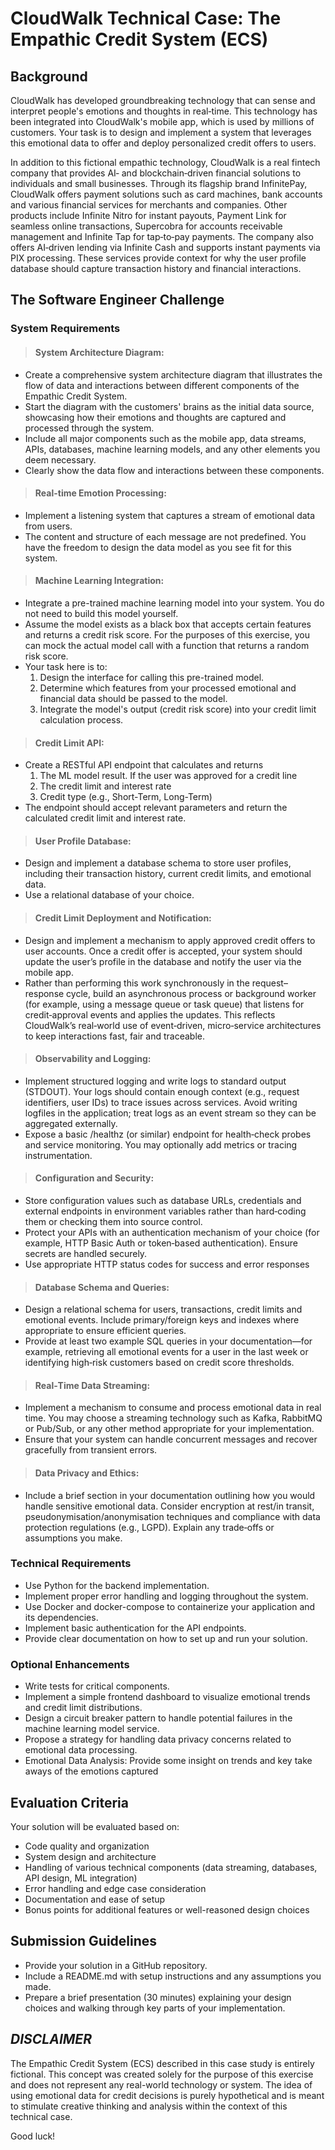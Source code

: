 # CloudWalk Technical Case: The Empathic Credit System (ECS)

## Background
CloudWalk has developed groundbreaking technology that can sense and interpret people's emotions and thoughts in real‑time. This technology has been integrated into CloudWalk's mobile app, which is used by millions of customers. Your task is to design and implement a system that leverages this emotional data to offer and deploy personalized credit offers to users.

In addition to this fictional empathic technology, CloudWalk is a real fintech company that provides AI‑ and blockchain‑driven financial solutions to individuals and small businesses. Through its flagship brand InfinitePay, CloudWalk offers payment solutions such as card machines, bank accounts and various financial services for merchants and companies. Other products include Infinite Nitro for instant payouts, Payment Link for seamless online transactions, Supercobra for accounts receivable management and Infinite Tap for tap‑to‑pay payments. The company also offers AI‑driven lending via Infinite Cash and supports instant payments via PIX processing. These services provide context for why the user profile database should capture transaction history and financial interactions.

## The Software Engineer Challenge
### System Requirements
> ####  System Architecture Diagram:
-	Create a comprehensive system architecture diagram that illustrates the flow of data and interactions between different components of the Empathic Credit System.
-	Start the diagram with the customers' brains as the initial data source, showcasing how their emotions and thoughts are captured and processed through the system.
-	Include all major components such as the mobile app, data streams, APIs, databases, machine learning models, and any other elements you deem necessary.
-	Clearly show the data flow and interactions between these components.
> #### Real-time Emotion Processing:
-	Implement a listening system that captures a stream of emotional data from users.
-	The content and structure of each message are not predefined. You have the freedom to design the data model as you see fit for this system.
> #### Machine Learning Integration:
-	Integrate a pre-trained machine learning model into your system. You do not need to build this model yourself.
-	Assume the model exists as a black box that accepts certain features and returns a credit risk score. For the purposes of this exercise, you can mock the actual model call with a function that returns a random risk score.
-	Your task here is to:
      1) Design the interface for calling this pre-trained model.
      2) Determine which features from your processed emotional and financial data should be passed to the model.
      3) Integrate the model's output (credit risk score) into your credit limit calculation process.
> #### Credit Limit API:
-	Create a RESTful API endpoint that calculates and returns
      1) The ML model result. If the user was approved for a credit line
      2) The credit limit and interest rate
      3) Credit type (e.g., Short-Term, Long-Term)
-	The endpoint should accept relevant parameters and return the calculated credit limit and interest rate.
> #### User Profile Database:
-	Design and implement a database schema to store user profiles, including their transaction history, current credit limits, and emotional data.
-	Use a relational database of your choice.
> #### Credit Limit Deployment and Notification:
-	Design and implement a mechanism to apply approved credit offers to user accounts. Once a credit offer is accepted, your system should update the user’s profile in the database and notify the user via the mobile app.
-	Rather than performing this work synchronously in the request–response cycle, build an asynchronous process or background worker (for example, using a message queue or task queue) that listens for credit‑approval events and applies the updates. This reflects CloudWalk’s real‑world use of event‑driven, micro‑service architectures to keep interactions fast, fair and traceable.
> #### Observability and Logging:
-	Implement structured logging and write logs to standard output (STDOUT). Your logs should contain enough context (e.g., request identifiers, user IDs) to trace issues across services. Avoid writing logfiles in the application; treat logs as an event stream so they can be aggregated externally.
-	Expose a basic /healthz (or similar) endpoint for health‑check probes and service monitoring. You may optionally add metrics or tracing instrumentation.
> #### Configuration and Security:
-	Store configuration values such as database URLs, credentials and external endpoints in environment variables rather than hard‑coding them or checking them into source control.
-	Protect your APIs with an authentication mechanism of your choice (for example, HTTP Basic Auth or token‑based authentication). Ensure secrets are handled securely.
-	Use appropriate HTTP status codes for success and error responses
> #### Database Schema and Queries:
-	Design a relational schema for users, transactions, credit limits and emotional events. Include primary/foreign keys and indexes where appropriate to ensure efficient queries.
-	Provide at least two example SQL queries in your documentation—for example, retrieving all emotional events for a user in the last week or identifying high‑risk customers based on credit score thresholds.
> #### Real‑Time Data Streaming:
-	Implement a mechanism to consume and process emotional data in real time. You may choose a streaming technology such as Kafka, RabbitMQ or Pub/Sub, or any other method appropriate for your implementation.
-	Ensure that your system can handle concurrent messages and recover gracefully from transient errors.
> #### Data Privacy and Ethics:
-	Include a brief section in your documentation outlining how you would handle sensitive emotional data. Consider encryption at rest/in transit, pseudonymisation/anonymisation techniques and compliance with data protection regulations (e.g., LGPD). Explain any trade‑offs or assumptions you make.

### Technical Requirements
-	Use Python for the backend implementation.
-	Implement proper error handling and logging throughout the system.
-	Use Docker and docker-compose to containerize your application and its dependencies.
-	Implement basic authentication for the API endpoints.
-	Provide clear documentation on how to set up and run your solution.

### Optional Enhancements
-	Write tests for critical components.
-	Implement a simple frontend dashboard to visualize emotional trends and credit limit distributions.
-	Design a circuit breaker pattern to handle potential failures in the machine learning model service.
-	Propose a strategy for handling data privacy concerns related to emotional data processing.
-	Emotional Data Analysis: Provide some insight on trends and key take aways of the emotions captured

## Evaluation Criteria
Your solution will be evaluated based on:
-	Code quality and organization
-	System design and architecture
-	Handling of various technical components (data streaming, databases, API design, ML integration)
-	Error handling and edge case consideration
-	Documentation and ease of setup
-	Bonus points for additional features or well-reasoned design choices

## Submission Guidelines
-	Provide your solution in a GitHub repository.
-	Include a README.md with setup instructions and any assumptions you made.
-	Prepare a brief presentation (30 minutes) explaining your design choices and walking through key parts of your implementation.

## *DISCLAIMER*
The Empathic Credit System (ECS) described in this case study is entirely fictional. This concept was created solely for the purpose of this exercise and does not represent any real-world technology or system. The idea of using emotional data for credit decisions is purely hypothetical and is meant to stimulate creative thinking and analysis within the context of this technical case.

Good luck!
